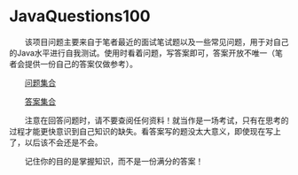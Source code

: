 # JavaQuestions100

　　该项目问题主要来自于笔者最近的面试笔试题以及一些常见问题，用于对自己的Java水平进行自我测试。使用时看着问题，写答案即可，答案开放不唯一（笔者会提供一份自己的答案仅做参考）。

　　[问题集合](https://github.com/suinichange/JavaQuestions100/blob/master/Questions/README.md)

　　[答案集合](https://github.com/suinichange/JavaQuestions100/blob/master/Answers/README.md)

　　注意在回答问题时，请不要查阅任何资料！就当作是一场考试，只有在思考的过程才能更快意识到自己知识的缺失。看答案写的题没太大意义，即使现在写上了，以后该不会还是不会。
  
　　记住你的目的是掌握知识，而不是一份满分的答案！
